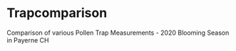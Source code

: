 # Trapcomparison
Comparison of various Pollen Trap Measurements - 2020 Blooming Season in Payerne CH
